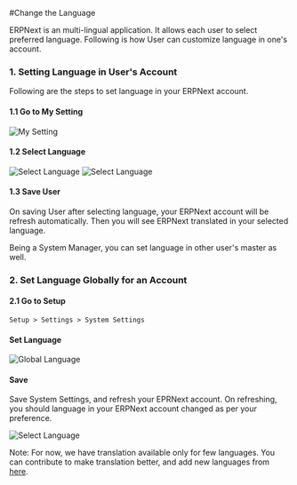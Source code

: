 <!-- add-breadcrumbs -->
#Change the Language

ERPNext is an multi-lingual application. It allows each user to select preferred language. Following is how User can customize language in one's account.

### 1. Setting Language in User's Account

Following are the steps to set language in your ERPNext account.

#### 1.1 Go to My Setting

<img alt="My Setting" class="screenshot" src="/docs/assets/img/articles/change-language-1.png">

#### 1.2 Select Language

<img alt="Select Language" class="screenshot" src="/docs/assets/img/articles/change-language-2.png">

<img alt="Select Language" class="screenshot" src="/docs/assets/img/articles/set-language-1.gif">

#### 1.3 Save User

On saving User after selecting language, your ERPNext account will be refresh automatically. Then you will see ERPNext translated in your selected language.

Being a System Manager, you can set language in other user's master as well.

### 2. Set Language Globally for an Account

#### 2.1 Go to Setup

`Setup > Settings > System Settings`

#### Set Language

<img alt="Global Language" class="screenshot" src="/docs/assets/img/articles/change-language-3.png">

#### Save

Save System Settings, and refresh your EPRNext account. On refreshing, you should language in your ERPNext account changed as per your preference.

<img alt="Select Language" class="screenshot" src="/docs/assets/img/articles/set-language-2.gif">

Note: For now, we have translation available only for few languages. You can contribute to make translation better, and add new languages from [here](https://translate.erpnext.com).
<!-- markdown -->